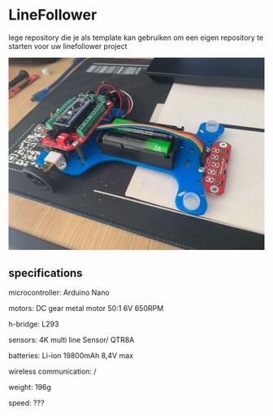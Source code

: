 # LineFollower

lege repository die je als template kan gebruiken om een eigen repository te starten voor uw linefollower project

![A description of my image](images/456716998_862343695839433_6284722410802785742_n.jpg)

  
## specifications

microcontroller: Arduino Nano

motors: DC gear metal motor 50:1 6V 650RPM

h-bridge: L293

sensors: 4K multi line Sensor/ QTR8A

batteries: Li-ion 19800mAh 8,4V max

wireless communication: /

weight: 196g

speed: ???

